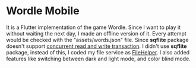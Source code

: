 # Wordle Mobile

It is a Flutter implementation of the game Wordle. Since I want to play it without waiting the next day, I made an offline version of it.
Every attempt would be checked with the "assets/words.json" file. Since **sqflite** package doesn't support [concurrent read and write transaction](https://pub.dev/packages/sqflite#current-issues). I didn't use **sqflite** package, instead of this, I coded my file service as [FileHelper](https://github.com/poyrazaktas/wordle-mobile/blob/main/lib/helpers/file_helper.dart). I also added features like switching between dark and light mode, and color blind mode.



